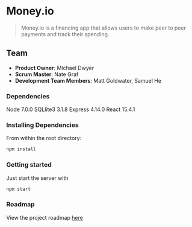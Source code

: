 # Money.io

> Money.io is a financing app that allows users to make peer to peer payments and track their spending.

## Team

  - __Product Owner__: Michael Dwyer
  - __Scrum Master__: Nate Graf
  - __Development Team Members__: Matt Goldwater, Samuel He

### Dependencies

Node 7.0.0
SQLlite3 3.1.8
Express 4.14.0
React 15.4.1

### Installing Dependencies

From within the root directory:

```sh
npm install
```

### Getting started

Just start the server with 

```sh
npm start
```

### Roadmap

View the project roadmap [here](https://waffle.io/PersistentPoplars/inventive-ironwood)
